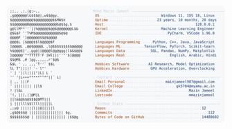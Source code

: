 <picture>
  <source srcset="https://raw.githubusercontent.com/mmazinjameel/mmazinjameel/main/dark_mode.svg?v=1758824145" media="(prefers-color-scheme: dark)">
  <img src="https://raw.githubusercontent.com/mmazinjameel/mmazinjameel/main/light_mode.svg?v=1758824145">
</picture>
